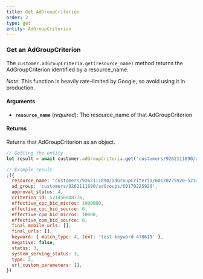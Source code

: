 ```yaml
---
title: Get AdGroupCriterion
order: 2
type: get
entity: AdGroupCriterion
---
```


### Get an AdGroupCriterion

The `customer.adGroupCriteria.get(resource_name)` method returns the AdGroupCriterion identified by a resource_name.

_Note_: This function is heavily rate-limited by Google, so avoid using it in production.

#### Arguments

- **`resource_name`** (_required_): The resource_name of that AdGroupCriterion

#### Returns

Returns that AdGroupCriterion as an object.

```javascript
// Getting the entity
let result = await customer.adGroupCriteria.get('customers/9262111890/adGroupCriteria/60170225920~521456008776')
```

```javascript
// Example result
;({
  resource_name: 'customers/9262111890/adGroupCriteria/60170225920~521456008776',
  ad_group: 'customers/9262111890/adGroups/60170225920',
  approval_status: 4,
  criterion_id: 521456008776,
  effective_cpc_bid_micros: 1000000,
  effective_cpc_bid_source: 6,
  effective_cpm_bid_micros: 10000,
  effective_cpm_bid_source: 6,
  final_mobile_urls: [],
  final_urls: [],
  keyword: { match_type: 4, text: 'test-keyword-478619' },
  negative: false,
  status: 3,
  system_serving_status: 3,
  type: 2,
  url_custom_parameters: [],
})
```
